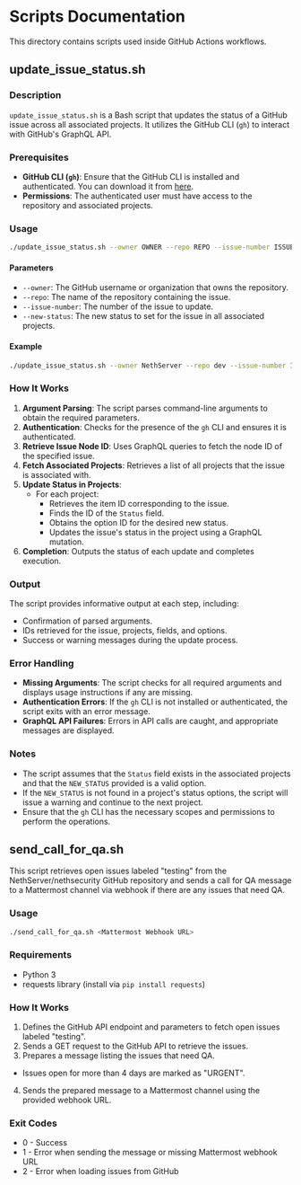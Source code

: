 # Scripts Documentation

This directory contains scripts used inside GitHub Actions workflows. 

## update_issue_status.sh

### Description

`update_issue_status.sh` is a Bash script that updates the status of a GitHub issue across all associated projects. It utilizes the GitHub CLI (`gh`) to interact with GitHub's GraphQL API.

### Prerequisites

- **GitHub CLI (`gh`)**: Ensure that the GitHub CLI is installed and authenticated. You can download it from [here](https://cli.github.com/).
- **Permissions**: The authenticated user must have access to the repository and associated projects.

### Usage

```bash
./update_issue_status.sh --owner OWNER --repo REPO --issue-number ISSUE_NUMBER --new-status NEW_STATUS
```

#### Parameters

- `--owner`: The GitHub username or organization that owns the repository.
- `--repo`: The name of the repository containing the issue.
- `--issue-number`: The number of the issue to update.
- `--new-status`: The new status to set for the issue in all associated projects.

#### Example

```bash
./update_issue_status.sh --owner NethServer --repo dev --issue-number 123 --new-status Verified
```

### How It Works

1. **Argument Parsing**: The script parses command-line arguments to obtain the required parameters.
2. **Authentication**: Checks for the presence of the `gh` CLI and ensures it is authenticated.
3. **Retrieve Issue Node ID**: Uses GraphQL queries to fetch the node ID of the specified issue.
4. **Fetch Associated Projects**: Retrieves a list of all projects that the issue is associated with.
5. **Update Status in Projects**:
   - For each project:
     - Retrieves the item ID corresponding to the issue.
     - Finds the ID of the `Status` field.
     - Obtains the option ID for the desired new status.
     - Updates the issue's status in the project using a GraphQL mutation.
6. **Completion**: Outputs the status of each update and completes execution.

### Output

The script provides informative output at each step, including:

- Confirmation of parsed arguments.
- IDs retrieved for the issue, projects, fields, and options.
- Success or warning messages during the update process.

### Error Handling

- **Missing Arguments**: The script checks for all required arguments and displays usage instructions if any are missing.
- **Authentication Errors**: If the `gh` CLI is not installed or authenticated, the script exits with an error message.
- **GraphQL API Failures**: Errors in API calls are caught, and appropriate messages are displayed.

### Notes

- The script assumes that the `Status` field exists in the associated projects and that the `NEW_STATUS` provided is a valid option.
- If the `NEW_STATUS` is not found in a project's status options, the script will issue a warning and continue to the next project.
- Ensure that the `gh` CLI has the necessary scopes and permissions to perform the operations.

## send_call_for_qa.sh

This script retrieves open issues labeled "testing" from the NethServer/nethsecurity GitHub repository and sends a call for QA message to a Mattermost channel via webhook if there are any issues that need QA.

### Usage

```bash
./send_call_for_qa.sh <Mattermost Webhook URL>
```

### Requirements

- Python 3
- requests library (install via `pip install requests`)

### How It Works

1. Defines the GitHub API endpoint and parameters to fetch open issues labeled "testing".
2. Sends a GET request to the GitHub API to retrieve the issues.
3. Prepares a message listing the issues that need QA.
  - Issues open for more than 4 days are marked as "URGENT".
4. Sends the prepared message to a Mattermost channel using the provided webhook URL.

### Exit Codes

- 0 - Success
- 1 - Error when sending the message or missing Mattermost webhook URL
- 2 - Error when loading issues from GitHub